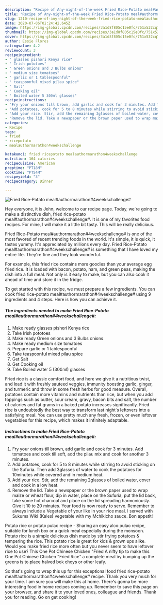 ```yaml
---
description: "Recipe of Any-night-of-the-week Fried Rice-Potato meal#authormarathon#4weekschallenge#"
title: "Recipe of Any-night-of-the-week Fried Rice-Potato meal#authormarathon#4weekschallenge#"
slug: 1210-recipe-of-any-night-of-the-week-fried-rice-potato-mealauthormarathon4weekschallenge
date: 2020-07-06T02:24:42.645Z
image: https://img-global.cpcdn.com/recipes/3a1d8f805c15e0fc/751x532cq70/fried-rice-potato-mealauthormarathon4weekschallenge-recipe-main-photo.jpg
thumbnail: https://img-global.cpcdn.com/recipes/3a1d8f805c15e0fc/751x532cq70/fried-rice-potato-mealauthormarathon4weekschallenge-recipe-main-photo.jpg
cover: https://img-global.cpcdn.com/recipes/3a1d8f805c15e0fc/751x532cq70/fried-rice-potato-mealauthormarathon4weekschallenge-recipe-main-photo.jpg
author: Essie Flores
ratingvalue: 4.2
reviewcount: 3
recipeingredient:
- " glasses pishori Kenya rice"
- " Irish pototoes"
- " Green onions and 3 Bulbs onions"
- " medium size tomatoes"
- " garlic or 1 tablespoonful"
- " teaspoonful mixed pilau spice"
- " Salt"
- " Cooking oil"
- " Boiled water 5 300ml glasses"
recipeinstructions:
- "Fry your onions till brown, add garlic and cook for 3 minutes. Add tomatoes and cook till soft, add the pilau mix and cook for another 3 minutes."
- "Add potatoes, cook for 5 to 8 minutes while stirring to avoid sticking on the Sufuria. Then add 3glasses of water to cook the potatoes for 10minutes while covered and in medium heat."
- "Add your rice. Stir, add the remaining 2glasses of boiled water, cover and cook in a low heat."
- "Remove the lid. Take a newspaper or the brown paper used to wrap maize or wheat flour, dip in water, place on the Sufuria, put the lid back, take some hot charcoal and place on the lid spreading harmoniously. Give it 10 to 20 minutes. Your food is now ready to serve. Remember to always include a Vegetable of your like in your rice meal. I served with Sukuma Wiki (Kales) vegetable with my Mchikicho sauce. Bon appetit!"
categories:
- Recipe
tags:
- fried
- ricepotato
- mealauthormarathon4weekschallenge

katakunci: fried ricepotato mealauthormarathon4weekschallenge 
nutrition: 164 calories
recipecuisine: American
preptime: "PT18M"
cooktime: "PT54M"
recipeyield: "3"
recipecategory: Dinner

---
```



![Fried Rice-Potato meal#authormarathon#4weekschallenge#](https://img-global.cpcdn.com/recipes/3a1d8f805c15e0fc/751x532cq70/fried-rice-potato-mealauthormarathon4weekschallenge-recipe-main-photo.jpg)

Hey everyone, it is John, welcome to our recipe page. Today, we're going to make a distinctive dish, fried rice-potato meal#authormarathon#4weekschallenge#. It is one of my favorites food recipes. For mine, I will make it a little bit tasty. This will be really delicious.

Fried Rice-Potato meal#authormarathon#4weekschallenge# is one of the most favored of recent trending foods in the world. It's simple, it is quick, it tastes yummy. It's appreciated by millions every day. Fried Rice-Potato meal#authormarathon#4weekschallenge# is something that I have loved my entire life. They're fine and they look wonderful.

For example, this fried rice contains more goodies than your average egg fried rice. It is loaded with bacon, potato, ham, and green peas, making the dish into a full meal. Not only is it easy to make, but you can also cook it ahead of time and store it in the fridge.


To get started with this recipe, we must prepare a few ingredients. You can cook fried rice-potato meal#authormarathon#4weekschallenge# using 9 ingredients and 4 steps. Here is how you can achieve it.

<!--inarticleads1-->

##### The ingredients needed to make Fried Rice-Potato meal#authormarathon#4weekschallenge#:

1. Make ready  glasses pishori Kenya rice
1. Take  Irish pototoes
1. Make ready  Green onions and 3 Bulbs onions
1. Make ready  medium size tomatoes
1. Prepare  garlic or 1 tablespoonful
1. Take  teaspoonful mixed pilau spice
1. Get  Salt
1. Get  Cooking oil
1. Take  Boiled water 5 (300ml) glasses


Fried rice is a classic comfort food, and here we give it a nutritious twist, and load it with freshly sauteed veggies, immunity boosting garlic, ginger, and turmeric and throw in some fresh herbs for good measure. Overall, potatoes contain more vitamins and nutrients than rice, but when you add toppings such as butter, sour cream, gravy, bacon bits and salt, the number of calories and fat grams in a baked potato increases significantly. Fried rice is undoubtedly the best way to transform last night&#39;s leftovers into a satisfying meal. You can use pretty much any fresh, frozen, or even leftover vegetables for this recipe, which makes it infinitely adaptable. 

<!--inarticleads2-->

##### Instructions to make Fried Rice-Potato meal#authormarathon#4weekschallenge#:

1. Fry your onions till brown, add garlic and cook for 3 minutes. Add tomatoes and cook till soft, add the pilau mix and cook for another 3 minutes.
1. Add potatoes, cook for 5 to 8 minutes while stirring to avoid sticking on the Sufuria. Then add 3glasses of water to cook the potatoes for 10minutes while covered and in medium heat.
1. Add your rice. Stir, add the remaining 2glasses of boiled water, cover and cook in a low heat.
1. Remove the lid. Take a newspaper or the brown paper used to wrap maize or wheat flour, dip in water, place on the Sufuria, put the lid back, take some hot charcoal and place on the lid spreading harmoniously. Give it 10 to 20 minutes. Your food is now ready to serve. Remember to always include a Vegetable of your like in your rice meal. I served with Sukuma Wiki (Kales) vegetable with my Mchikicho sauce. Bon appetit!


Potato rice or potato pulao recipe - Sharing an easy aloo pulao recipe, suitable for lunch box or a quick meal especially during the monsoon. Potato rice is a simple delicious dish made by stir frying potatoes &amp; tempering the rice. This potato rice is great for kids &amp; grown ups alike. Would you make fried rice more often but you never seem to have leftover rice to use? This One Pot Chinese Chicken &#34;Fried A nifty tip to make this One Pot Chinese Chicken &#34;Fried Rice&#34; a complete meal by bumping up the greens is to place halved bok choys or other leafy. 

So that's going to wrap this up for this exceptional food fried rice-potato meal#authormarathon#4weekschallenge# recipe. Thank you very much for your time. I am sure you will make this at home. There's gonna be more interesting food in home recipes coming up. Remember to save this page on your browser, and share it to your loved ones, colleague and friends. Thank you for reading. Go on get cooking!
